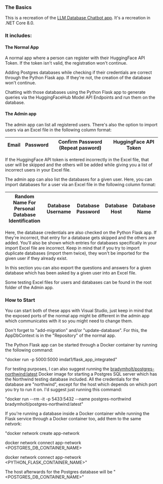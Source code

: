 ### The Basics
This is a recreation of the [LLM Database Chatbot app](https://github.com/imdat1/LLM-Database-Chatbot-WebProgramming-Project). It's a recreation in .NET Core 8.0.

### It includes:
#### The Normal App
A normal app where a person can register with their HuggingFace API Token. If the token isn't valid, the registration won't continue. 

Adding Postgres databases while checking if their credentials are correct through the Python Flask app. If they're not, the creation of the database won't continue.

Chatting with those databases using the Python Flask app to generate queries via the HuggingFaceHub Model API Endpoints and run them on the database.

#### The Admin app
The admin app can list all registered users. There's also the option to import users via an Excel file in the following column format:

<table>
    <thead>
        <th>Email</th>
        <th>Password</th>
        <th>Confirm Password (Repeat pasword)</th>
        <th>HuggingFace API Token</th>
    </thead>
</table>

If the HuggingFace API token is entered incorrectly in the Excel file, that user will be skipped and the others will be added while giving you a list of incorrect users in your Excel file.

The admin app can also list the databases for a given user. Here, you can import databases for a user via an Excel file in the following column format:

<table>
    <thead>
        <th>Random Name For Personal Database Identification</th>
        <th>Database Username</th>
        <th>Database Password</th>
        <th>Database Host</th>
        <th>Database Name</th>
    </thead>
</table>

Here, the database credentials are also checked on the Python Flask app. If they're incorrect, that entry for a database gets skipped and the others are added. You'll also be shown which entries for databases specifically in your import Excel file are incorrect. Keep in mind that if you try to import duplicate databases (import them twice), they won't be imported for the given user if they already exist.

In this section you can also export the questions and answers for a given database which has been asked by a given user into an Excel file. 

Some testing Excel files for users and databases can be found in the root folder of the Admin app. 

### How to Start
You can start both of these apps with Visual Studio, just keep in mind that the exposed ports of the normal app might be different in the admin app which communicates with it so you might need to change them.

Don't forget to "add-migration" and/or "update-database". For this, the AppDbContext is in the "Repository" of the normal app.

The Python Flask app can be started through a Docker container by running the following command:

"docker run -p 5000:5000 imdat1/flask_app_integrated"

For testing purposes, I can also suggest running the [bradymholt/postgres-northwind:latest](https://github.com/bradymholt/docker-postgresql-northwind) Docker image for starting a Postgres SQL server which has the Northwind testing database included. All the credentials for the database are "northwind", except for the host which depends on which port you try to run it on. I'd suggest just running this command:

"docker run --rm -it -p 5433:5432 --name postgres-northwind bradymholt/postgres-northwind:latest"

If you're running a database inside a Docker container while running the Flask service through a Docker container too, add them to the same netvork:

"docker network create app-network

docker network connect app-network <POSTGRES_DB_CONTAINER_NAME>

docker network connect app-network <PYTHON_FLASK_CONTAINER_NAME>"

The host afterwards for the Postgres database will be "<POSTGRES_DB_CONTAINER_NAME>"

